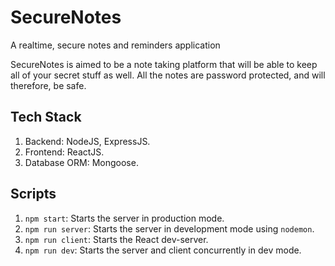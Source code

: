 # SecureNotes
A realtime, secure notes and reminders application


SecureNotes is aimed to be a note taking platform that will be able to keep all of your secret stuff as well. All the notes are password protected, and will therefore, be safe.

## Tech Stack
1. Backend: NodeJS, ExpressJS.
2. Frontend: ReactJS.
3. Database ORM: Mongoose.

## Scripts

1. `npm start`: Starts the server in production mode.
2. `npm run server`: Starts the server in development mode using `nodemon`.
3. `npm run client`: Starts the React dev-server.
4. `npm run dev`: Starts the server and client concurrently in dev mode.
